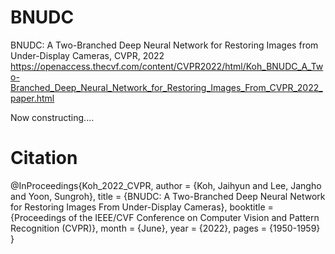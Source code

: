 # BNUDC
BNUDC: A Two-Branched Deep Neural Network for Restoring Images from Under-Display Cameras, CVPR, 2022
https://openaccess.thecvf.com/content/CVPR2022/html/Koh_BNUDC_A_Two-Branched_Deep_Neural_Network_for_Restoring_Images_From_CVPR_2022_paper.html

Now constructing....

# Citation
@InProceedings{Koh_2022_CVPR,
    author    = {Koh, Jaihyun and Lee, Jangho and Yoon, Sungroh},
    title     = {BNUDC: A Two-Branched Deep Neural Network for Restoring Images From Under-Display Cameras},
    booktitle = {Proceedings of the IEEE/CVF Conference on Computer Vision and Pattern Recognition (CVPR)},
    month     = {June},
    year      = {2022},
    pages     = {1950-1959}
}
